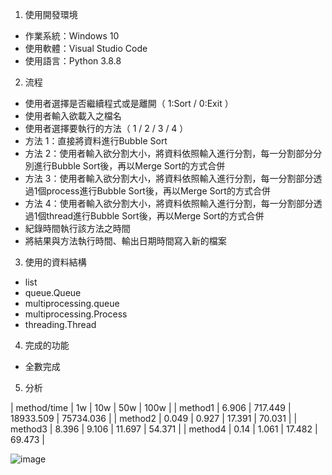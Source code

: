 1. 使用開發環境

- 作業系統：Windows 10
- 使用軟體：Visual Studio Code
- 使用語言：Python 3.8.8

2. 流程

- 使用者選擇是否繼續程式或是離開（ 1:Sort / 0:Exit ）
- 使用者輸入欲載入之檔名
- 使用者選擇要執行的方法（ 1 / 2 / 3 / 4 ）
- 方法 1：直接將資料進行Bubble Sort
- 方法 2：使用者輸入欲分割大小，將資料依照輸入進行分割，每一分割部分分別進行Bubble Sort後，再以Merge Sort的方式合併
- 方法 3：使用者輸入欲分割大小，將資料依照輸入進行分割，每一分割部分透過1個process進行Bubble Sort後，再以Merge Sort的方式合併
- 方法 4：使用者輸入欲分割大小，將資料依照輸入進行分割，每一分割部分透過1個thread進行Bubble Sort後，再以Merge Sort的方式合併
- 紀錄時間執行該方法之時間
- 將結果與方法執行時間、輸出日期時間寫入新的檔案

3. 使用的資料結構

- list
- queue.Queue
- multiprocessing.queue
- multiprocessing.Process
- threading.Thread

4. 完成的功能

- 全數完成

5. 分析

 | method/time | 1w      | 10w     | 50w       | 100w      |
 | method1	   | 6.906   | 717.449 | 18933.509 | 75734.036 |
 | method2	   | 0.049   | 0.927   | 17.391    | 70.031    |
 | method3	   | 8.396   | 9.106   | 11.697    | 54.371    |
 | method4     | 0.14    | 1.061   | 17.482    | 69.473    |

![image](https://github.com/spacistor0408/Threads_OSProject01/blob/master/chart.png)
